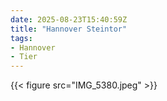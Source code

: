 ```yaml
---
date: 2025-08-23T15:40:59Z
title: "Hannover Steintor"
tags:
- Hannover
- Tier
---
```

{{< figure src="IMG_5380.jpeg" >}}
